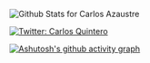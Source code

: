 ![Github Stats for Carlos Azaustre](https://github-readme-stats.vercel.app/api?username=carlosqdev&show_icons=true&hide_border=true&title_color=252b43&icon_color=252b43&bg_color=f0f3fa)

[![Twitter: Carlos Quintero](https://img.shields.io/twitter/follow/carlosqdev?label=Carlos%20Quintero&style=social)](https://twitter.com/carlosqdev)

[![Ashutosh's github activity graph](https://activity-graph.herokuapp.com/graph?username=carlosqdev&theme=react-dark)](https://github.com/ashutosh00710/github-readme-activity-graph)

